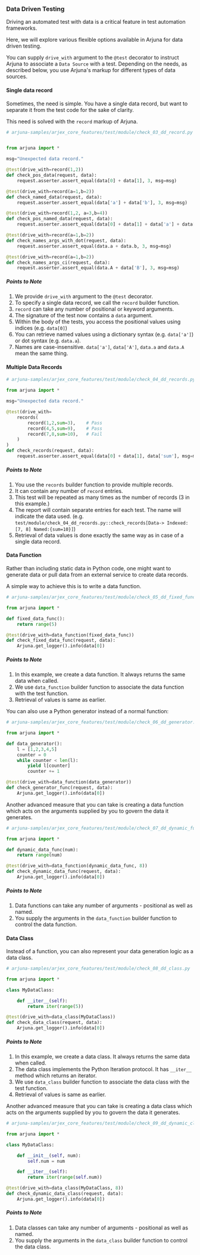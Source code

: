 ### Data Driven Testing

Driving an automated test with data is a critical feature in test automation frameworks.

Here, we will explore various flexible options available in Arjuna for data driven testing.

You can supply `drive_with` argument to the `@test` decorator to instruct Arjuna to associate a `Data Source` with a test. Depending on the needs, as described below, you use Arjuna's markup for different types of data sources.

#### Single data record

Sometimes, the need is simple. You have a single data record, but want to separate it from the test code for the sake of clarity.

This need is solved with the `record` markup of Arjuna.

```python
# arjuna-samples/arjex_core_features/test/module/check_03_dd_record.py


from arjuna import *

msg="Unexpected data record."

@test(drive_with=record(1,2))
def check_pos_data(request, data):
    request.asserter.assert_equal(data[0] + data[1], 3, msg=msg)

@test(drive_with=record(a=1,b=2))
def check_named_data(request, data):
    request.asserter.assert_equal(data['a'] + data['b'], 3, msg=msg)

@test(drive_with=record(1,2, a=3,b=4))
def check_pos_named_data(request, data):
    request.asserter.assert_equal(data[0] + data[1] + data['a'] + data['b'], 10, msg=msg)

@test(drive_with=record(a=1,b=2))
def check_names_args_with_dot(request, data):
    request.asserter.assert_equal(data.a + data.b, 3, msg=msg)

@test(drive_with=record(a=1,b=2))
def check_names_args_ci(request, data):
    request.asserter.assert_equal(data.A + data['B'], 3, msg=msg)

```

##### Points to Note
1. We provide `drive_with` argument to the `@test` decorator.
2. To specify a single data record, we call the `record` builder function.
3. `record` can take any number of positional or keyword arguments.
4. The signature of the test now contains a `data` argument.
5. Within the body of the tests, you access the positional values using indices (e.g. `data[0]`)
6. You can retrieve named values using a dictionary syntax (e.g. `data['a']`) or dot syntax (e.g. `data.a`).
7. Names are case-insensitive. `data['a']`, `data['A']`, `data.a` and `data.A` mean the same thing.

#### Multiple Data Records

```python
# arjuna-samples/arjex_core_features/test/module/check_04_dd_records.py

from arjuna import *

msg="Unexpected data record."

@test(drive_with=
    records(
        record(1,2,sum=3),    # Pass
        record(4,5,sum=9),    # Pass
        record(7,8,sum=10),   # Fail
    )
)
def check_records(request, data):
    request.asserter.assert_equal(data[0] + data[1], data['sum'], msg=msg)
```

##### Points to Note
1. You use the `records` builder function to provide multiple records.
2. It can contain any number of `record` entries.
3. This test will be repeated as many times as the number of records (3 in this example.)
4. The report will contain separate entries for each test. The name will indicate the data used. (e.g. `test/module/check_04_dd_records.py::check_records[Data-> Indexed:[7, 8] Named:{sum=10}]`)
5. Retrieval of data values is done exactly the same way as in case of a single data record.

#### Data Function

Rather than including static data in Python code, one might want to generate data or pull data from an external service to create data records.

A simple way to achieve this is to write a data function.

```python
# arjuna-samples/arjex_core_features/test/module/check_05_dd_fixed_func.py

from arjuna import *

def fixed_data_func():
    return range(5)

@test(drive_with=data_function(fixed_data_func))
def check_fixed_data_func(request, data):
    Arjuna.get_logger().info(data[0])
```

##### Points to Note
1. In this example, we create a data function. It always returns the same data when called.
2. We use `data_function` builder function to associate the data function with the test function.
3. Retrieval of values is same as earlier.

You can also use a Python generator instead of a normal function:

```python
# arjuna-samples/arjex_core_features/test/module/check_06_dd_generator.py

from arjuna import *

def data_generator():
    l = [1,2,3,4,5]
    counter = 0
    while counter < len(l):
        yield l[counter]
        counter += 1

@test(drive_with=data_function(data_generator))
def check_generator_func(request, data):
    Arjuna.get_logger().info(data[0])
```

Another advanced measure that you can take is creating a data function which acts on the arguments supplied by you to govern the data it generates.

```python
# arjuna-samples/arjex_core_features/test/module/check_07_dd_dynamic_func.py

from arjuna import *

def dynamic_data_func(num):
    return range(num)

@test(drive_with=data_function(dynamic_data_func, 8))
def check_dynamic_data_func(request, data):
    Arjuna.get_logger().info(data[0])
```

##### Points to Note
1. Data functions can take any number of arguments - positional as well as named.
2. You supply the arguments in the `data_function` builder function to control the data function.



#### Data Class

Instead of a function, you can also represent your data generation logic as a data class.

```python
# arjuna-samples/arjex_core_features/test/module/check_08_dd_class.py

from arjuna import *

class MyDataClass:

    def __iter__(self):
        return iter(range(5))

@test(drive_with=data_class(MyDataClass))
def check_data_class(request, data):
    Arjuna.get_logger().info(data[0])
```

##### Points to Note
1. In this example, we create a data class. It always returns the same data when called.
2. The data class implements the Python Iteration protocol. It has `__iter__` method which returns an iterator.
2. We use `data_class` builder function to associate the data class with the test function.
3. Retrieval of values is same as earlier.

Another advanced measure that you can take is creating a data class which acts on the arguments supplied by you to govern the data it generates.

```python
# arjuna-samples/arjex_core_features/test/module/check_09_dd_dynamic_class.py

from arjuna import *

class MyDataClass:

    def __init__(self, num):
        self.num = num

    def __iter__(self):
        return iter(range(self.num))

@test(drive_with=data_class(MyDataClass, 8))
def check_dynamic_data_class(request, data):
    Arjuna.get_logger().info(data[0])
```

##### Points to Note
1. Data classes can take any number of arguments - positional as well as named.
2. You supply the arguments in the `data_class` builder function to control the data class.



